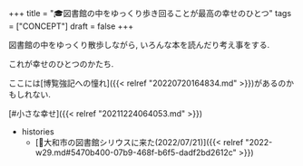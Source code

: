 +++
title = "🎓図書館の中をゆっくり歩き回ることが最高の幸せのひとつ"
tags = ["CONCEPT"]
draft = false
+++

図書館の中をゆっくり散歩しながら, いろんな本を読んだり考え事をする.

これが幸せのひとつのかたち.

ここには[博覧強記への憧れ]({{< relref "20220720164834.md" >}})があるのかもしれない.

[#小さな幸せ]({{< relref "20211224064053.md" >}})

-   histories
    -   [💭大和市の図書館シリウスに来た(2022/07/21)]({{< relref "2022-w29.md#5470b400-07b9-468f-b6f5-dadf2bd2612c" >}})
